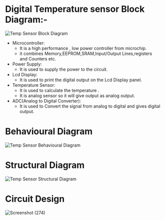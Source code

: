 # Digital Temperature sensor Block Diagram:-
![Temp Sensor Block Diagram](https://user-images.githubusercontent.com/98869615/157187102-a01688d9-5156-4d89-a765-d3cb86f2ae17.jpg)

*  Microcontroller:
   * It is a high performance , low power controller from microchip.
   * it combines Memory,EEPROM,SRAM,Input/Output Lines,registers and Counters etc.
* Power Supply:
  * It is used to supply the power to the circuit.
* Lcd Display:
  * It is used to print the digital output on the Lcd Display panel.
* Temperature Sensor:
  * It is used to calculate the temperature .
  * It is analog sensor so it will give output as analog output.
* ADC(Analog to Digital Converter):
  * It is used to Convert the signal from analog to digital and gives digital output.
 # Behavioural Diagram
 ![Temp Sensor Behavioural Diagram](https://user-images.githubusercontent.com/98869615/157187192-92ba772f-195d-40a7-b4e1-9e80994ccf80.jpg)
 # Structural Diagram
 ![Temp Sensor Structural Diagram](https://user-images.githubusercontent.com/98869615/157187293-3c53284e-5741-47b9-a62d-d8af23097b4b.jpg)

 # Circuit Design
 ![Screenshot (274)](https://user-images.githubusercontent.com/98869615/157186458-de8687ba-1857-46a2-ada9-01031ec78956.png)

 
